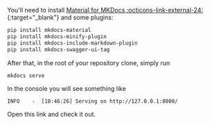You'll need to install [Material for MKDocs :octicons-link-external-24:](https://squidfunk.github.io/mkdocs-material/getting-started/){:target="_blank"} and some plugins:

```sh
pip install mkdocs-material
pip install mkdocs-minify-plugin
pip install mkdocs-include-markdown-plugin
pip install mkdocs-swagger-ui-tag
```

After that, in the root of your repository clone, simply run

```sh
mkdocs serve
```

In the console you will see something like
```
INFO    -  [10:46:26] Serving on http://127.0.0.1:8000/
```
Open this link and check it out.
